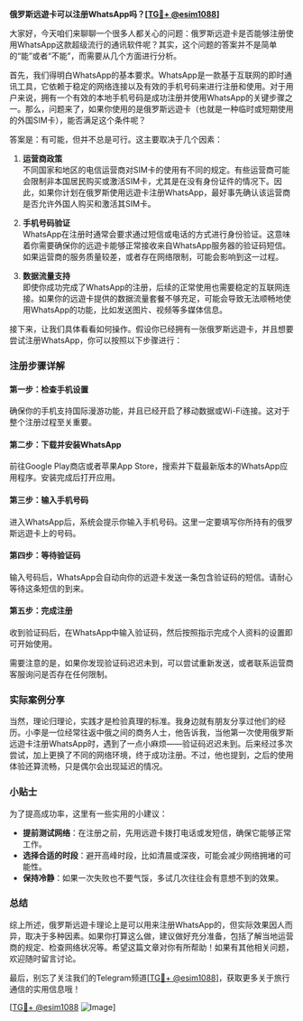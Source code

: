 **俄罗斯远遊卡可以注册WhatsApp吗？[[TG💪+ @esim1088](https://t.me/s/esim1088)]**

大家好，今天咱们来聊聊一个很多人都关心的问题：俄罗斯远遊卡是否能够注册使用WhatsApp这款超级流行的通讯软件呢？其实，这个问题的答案并不是简单的“能”或者“不能”，而需要从几个方面进行分析。

首先，我们得明白WhatsApp的基本要求。WhatsApp是一款基于互联网的即时通讯工具，它依赖于稳定的网络连接以及有效的手机号码来进行注册和使用。对于用户来说，拥有一个有效的本地手机号码是成功注册并使用WhatsApp的关键步骤之一。那么，问题来了，如果你使用的是俄罗斯远遊卡（也就是一种临时或短期使用的外国SIM卡），能否满足这个条件呢？

答案是：有可能，但并不总是可行。这主要取决于几个因素：

1. **运营商政策**  
   不同国家和地区的电信运营商对SIM卡的使用有不同的规定。有些运营商可能会限制非本国居民购买或激活SIM卡，尤其是在没有身份证件的情况下。因此，如果你计划在俄罗斯使用远遊卡注册WhatsApp，最好事先确认该运营商是否允许外国人购买和激活其SIM卡。

2. **手机号码验证**  
   WhatsApp在注册时通常会要求通过短信或电话的方式进行身份验证。这意味着你需要确保你的远遊卡能够正常接收来自WhatsApp服务器的验证码短信。如果运营商的服务质量较差，或者存在网络限制，可能会影响到这一过程。

3. **数据流量支持**  
   即使你成功完成了WhatsApp的注册，后续的正常使用也需要稳定的互联网连接。如果你的远遊卡提供的数据流量套餐不够充足，可能会导致无法顺畅地使用WhatsApp的功能，比如发送图片、视频等多媒体信息。

接下来，让我们具体看看如何操作。假设你已经拥有一张俄罗斯远遊卡，并且想要尝试注册WhatsApp，你可以按照以下步骤进行：

### 注册步骤详解

#### 第一步：检查手机设置
确保你的手机支持国际漫游功能，并且已经开启了移动数据或Wi-Fi连接。这对于整个注册过程至关重要。

#### 第二步：下载并安装WhatsApp
前往Google Play商店或者苹果App Store，搜索并下载最新版本的WhatsApp应用程序。安装完成后打开应用。

#### 第三步：输入手机号码
进入WhatsApp后，系统会提示你输入手机号码。这里一定要填写你所持有的俄罗斯远遊卡上的号码。

#### 第四步：等待验证码
输入号码后，WhatsApp会自动向你的远遊卡发送一条包含验证码的短信。请耐心等待这条短信的到来。

#### 第五步：完成注册
收到验证码后，在WhatsApp中输入验证码，然后按照指示完成个人资料的设置即可开始使用。

需要注意的是，如果你发现验证码迟迟未到，可以尝试重新发送，或者联系运营商客服询问是否存在任何限制。

### 实际案例分享

当然，理论归理论，实践才是检验真理的标准。我身边就有朋友分享过他们的经历。小李是一位经常往返中俄之间的商务人士，他告诉我，当他第一次使用俄罗斯远遊卡注册WhatsApp时，遇到了一点小麻烦——验证码迟迟未到。后来经过多次尝试，加上更换了不同的网络环境，终于成功注册。不过，他也提到，之后的使用体验还算流畅，只是偶尔会出现延迟的情况。

### 小贴士

为了提高成功率，这里有一些实用的小建议：

- **提前测试网络**：在注册之前，先用远遊卡拨打电话或发短信，确保它能够正常工作。
- **选择合适的时段**：避开高峰时段，比如清晨或深夜，可能会减少网络拥堵的可能性。
- **保持冷静**：如果一次失败也不要气馁，多试几次往往会有意想不到的效果。

### 总结

综上所述，俄罗斯远遊卡理论上是可以用来注册WhatsApp的，但实际效果因人而异，取决于多种因素。如果你打算这么做，建议做好充分准备，包括了解当地运营商的规定、检查网络状况等。希望这篇文章对你有所帮助！如果有其他相关问题，欢迎随时留言讨论。

最后，别忘了关注我们的Telegram频道[[TG💪+ @esim1088](https://t.me/s/esim1088)]，获取更多关于旅行通信的实用信息哦！

[[TG💪+ @esim1088](https://t.me/s/esim1088) ![Image](https://i.postimg.cc/4NQfJmqS/Snipaste-2025-05-13-00-14-12.png)]